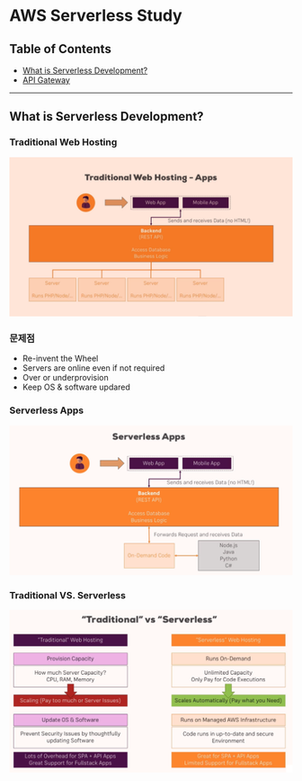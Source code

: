# AWS Serverless Study


## Table of Contents
- [What is Serverless Development?](#What-is-Serverless-Development?)
- [API Gateway](#)

---

## What is Serverless Development?

### Traditional Web Hosting
![Traditional Web Hosting](image/TraditionalWebHosting.png)


### 문제점

- Re-invent the Wheel
- Servers are online even if not required
- Over or underprovision
- Keep OS & software updared

### Serverless Apps
![Serverless Apps](image/ServerlessApps.png)

### Traditional VS. Serverless
![Traditional VS. Serverless](image/TraditionalVsServerless.png)